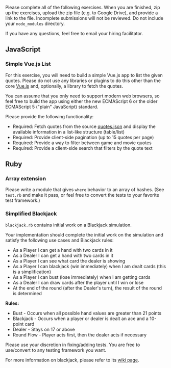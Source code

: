Please complete all of the following exercises.  When you are finished, zip up the exercises, upload the zip file (e.g. to Google Drive), and provide a link to the file.  Incomplete submissions will not be reviewed.  Do not include your `node_modules` directory.

If you have any questions, feel free to email your hiring facilitator.

## JavaScript

### Simple Vue.js List

For this exercise, you will need to build a simple Vue.js app to list the
given quotes. Please do not use any libraries or plugins to do this other
than the core [Vue.js](https://vuejs.org/) and, optionally, a library to fetch
the quotes.

You can assume that you only need to support modern web browsers, so feel
free to build the app using either the new ECMAScript 6 or the older ECMAScript 5
("plain" JavaScript) standard.

Please provide the following functionality:

 * Required: Fetch quotes from the source [quotes.json](https://gist.githubusercontent.com/benchprep/dffc3bffa9704626aa8832a3b4de5b27/raw/quotes.json) and display the available information in a list-like structure (table/list)
 * Required: Provide client-side pagination (up to 15 quotes per page)
 * Required: Provide a way to filter between game and movie quotes
 * Required: Provide a client-side search that filters by the quote text

## Ruby

### Array extension

Please write a module that gives `where` behavior to an array of hashes. (See
`test.rb` and make it pass, or feel free to convert the tests to your favorite
test framework.)

### Simplified Blackjack

`blackjack.rb` contains initial work on a Blackjack simulation.

Your implementation should complete the initial work on the simulation and satisfy the following use cases and Blackjack rules:

 * As a Player I can get a hand with two cards in it
 * As a Dealer I can get a hand with two cards in it
 * As a Player I can see what card the dealer is showing
 * As a Player I can blackjack (win immediately) when I am dealt cards (this is a simplification)
 * As a Player I can bust (lose immediately) when I am getting cards
 * As a Dealer I can draw cards after the player until I win or lose
 * At the end of the round (after the Dealer's turn), the result of the round is determined

**Rules:**

 * Bust - Occurs when all possible hand values are greater than 21 points
 * Blackjack - Occurs when a player or dealer is dealt an ace and a 10-point card
 * Dealer - Stays on 17 or above
 * Round Flow - Player acts first, then the dealer acts if necessary

Please use your discretion in fixing/adding tests. You are free to use/convert to any testing framework you want.

For more information on blackjack, please refer to its [wiki page](http://en.wikipedia.org/wiki/Blackjack).
